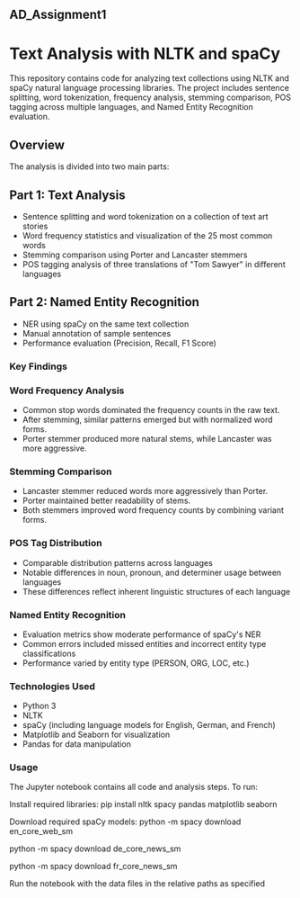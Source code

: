## AD_Assignment1
# Text Analysis with NLTK and spaCy
This repository contains code for analyzing text collections using NLTK and spaCy natural language processing libraries. The project includes sentence splitting, word tokenization, frequency analysis, stemming comparison, POS tagging across multiple languages, and Named Entity Recognition evaluation.

## Overview
The analysis is divided into two main parts:

## Part 1: Text Analysis
* Sentence splitting and word tokenization on a collection of text art stories
* Word frequency statistics and visualization of the 25 most common words
* Stemming comparison using Porter and Lancaster stemmers
* POS tagging analysis of three translations of "Tom Sawyer" in different languages
## Part 2: Named Entity Recognition
* NER using spaCy on the same text collection
* Manual annotation of sample sentences
* Performance evaluation (Precision, Recall, F1 Score)
### Key Findings
### Word Frequency Analysis
* Common stop words dominated the frequency counts in the raw text.
* After stemming, similar patterns emerged but with normalized word forms.
* Porter stemmer produced more natural stems, while Lancaster was more aggressive.

### Stemming Comparison
* Lancaster stemmer reduced words more aggressively than Porter.
* Porter maintained better readability of stems.
* Both stemmers improved word frequency counts by combining variant forms.

### POS Tag Distribution
* Comparable distribution patterns across languages
* Notable differences in noun, pronoun, and determiner usage between languages
* These differences reflect inherent linguistic structures of each language

### Named Entity Recognition
* Evaluation metrics show moderate performance of spaCy's NER
* Common errors included missed entities and incorrect entity type classifications
* Performance varied by entity type (PERSON, ORG, LOC, etc.)

### Technologies Used
* Python 3
* NLTK
* spaCy (including language models for English, German, and French)
* Matplotlib and Seaborn for visualization
* Pandas for data manipulation
  
### Usage

The Jupyter notebook contains all code and analysis steps. To run:

Install required libraries: pip install nltk spacy pandas matplotlib seaborn

Download required spaCy models:
python -m spacy download en_core_web_sm

python -m spacy download de_core_news_sm

python -m spacy download fr_core_news_sm

Run the notebook with the data files in the relative paths as specified
